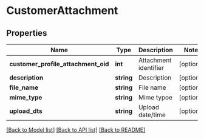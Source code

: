 # CustomerAttachment

## Properties
Name | Type | Description | Notes
------------ | ------------- | ------------- | -------------
**customer_profile_attachment_oid** | **int** | Attachment identifier | [optional] 
**description** | **string** | Description | [optional] 
**file_name** | **string** | File name | [optional] 
**mime_type** | **string** | Mime typoe | [optional] 
**upload_dts** | **string** | Upload date/time | [optional] 

[[Back to Model list]](../README.md#documentation-for-models) [[Back to API list]](../README.md#documentation-for-api-endpoints) [[Back to README]](../README.md)


